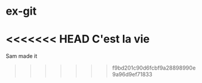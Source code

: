 # ex-git

<<<<<<< HEAD
C'est la vie 
=======
Sam made it
>>>>>>> f9bd201c90d6fcbf9a28898990e9a96d9ef71833
